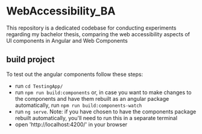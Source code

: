 # WebAccessibility_BA
This repository is a dedicated codebase for conducting experiments regarding my bachelor thesis, comparing the web accessibility aspects of UI components in Angular and Web Components
## build project
To test out the angular components follow these steps:
- run `cd TestingApp/`
- run `npm run build:components` or, in case you want to make changes to the components and have them rebuilt as an angular package automatically, run `npm run build:components-watch`
- run `ng serve`. Note: if you have chosen to have the components package rebuilt automatically, you'll need to run this in a separate terminal
- open 'http://localhost:4200/' in your browser

